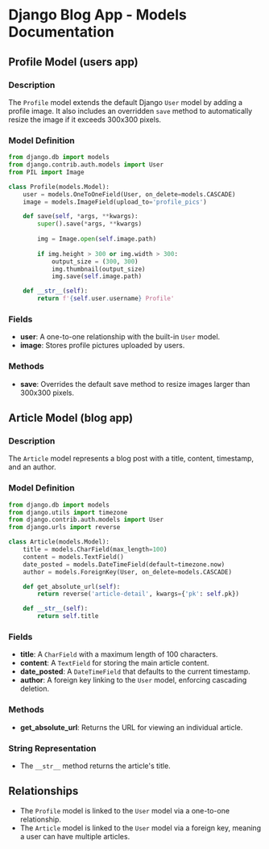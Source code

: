 # Django Blog App - Models Documentation

## Profile Model (users app)

### Description
The `Profile` model extends the default Django `User` model by adding a profile image. It also includes an overridden `save` method to automatically resize the image if it exceeds 300x300 pixels.

### Model Definition
```python
from django.db import models
from django.contrib.auth.models import User
from PIL import Image

class Profile(models.Model):
    user = models.OneToOneField(User, on_delete=models.CASCADE)
    image = models.ImageField(upload_to='profile_pics')

    def save(self, *args, **kwargs):
        super().save(*args, **kwargs)
        
        img = Image.open(self.image.path)
        
        if img.height > 300 or img.width > 300:
            output_size = (300, 300)
            img.thumbnail(output_size)
            img.save(self.image.path)

    def __str__(self):
        return f'{self.user.username} Profile'
```

### Fields
- **user**: A one-to-one relationship with the built-in `User` model.
- **image**: Stores profile pictures uploaded by users.

### Methods
- **save**: Overrides the default save method to resize images larger than 300x300 pixels.

## Article Model (blog app)

### Description
The `Article` model represents a blog post with a title, content, timestamp, and an author.

### Model Definition
```python
from django.db import models
from django.utils import timezone
from django.contrib.auth.models import User
from django.urls import reverse

class Article(models.Model):
    title = models.CharField(max_length=100)
    content = models.TextField()
    date_posted = models.DateTimeField(default=timezone.now)
    author = models.ForeignKey(User, on_delete=models.CASCADE)

    def get_absolute_url(self):
        return reverse('article-detail', kwargs={'pk': self.pk})

    def __str__(self):
        return self.title
```

### Fields
- **title**: A `CharField` with a maximum length of 100 characters.
- **content**: A `TextField` for storing the main article content.
- **date_posted**: A `DateTimeField` that defaults to the current timestamp.
- **author**: A foreign key linking to the `User` model, enforcing cascading deletion.

### Methods
- **get_absolute_url**: Returns the URL for viewing an individual article.

### String Representation
- The `__str__` method returns the article's title.

## Relationships
- The `Profile` model is linked to the `User` model via a one-to-one relationship.
- The `Article` model is linked to the `User` model via a foreign key, meaning a user can have multiple articles.

